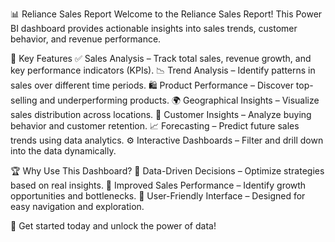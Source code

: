 📊 Reliance Sales Report
Welcome to the Reliance Sales Report! This Power BI dashboard provides actionable insights into sales trends, customer behavior, and revenue performance.

🚀 Key Features
✅ Sales Analysis – Track total sales, revenue growth, and key performance indicators (KPIs).
📉 Trend Analysis – Identify patterns in sales over different time periods.
🛍️ Product Performance – Discover top-selling and underperforming products.
🌍 Geographical Insights – Visualize sales distribution across locations.
📌 Customer Insights – Analyze buying behavior and customer retention.
📈 Forecasting – Predict future sales trends using data analytics.
⚙️ Interactive Dashboards – Filter and drill down into the data dynamically.

🏆 Why Use This Dashboard?
🔹 Data-Driven Decisions – Optimize strategies based on real insights.
🔹 Improved Sales Performance – Identify growth opportunities and bottlenecks.
🔹 User-Friendly Interface – Designed for easy navigation and exploration.

🚀 Get started today and unlock the power of data!
